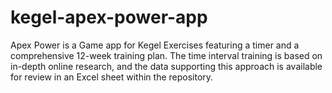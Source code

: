 # kegel-apex-power-app
Apex Power is a Game app for Kegel Exercises featuring a timer and a comprehensive 12-week training plan. The time interval training is based on in-depth online research, and the data supporting this approach is available for review in an Excel sheet within the repository.
